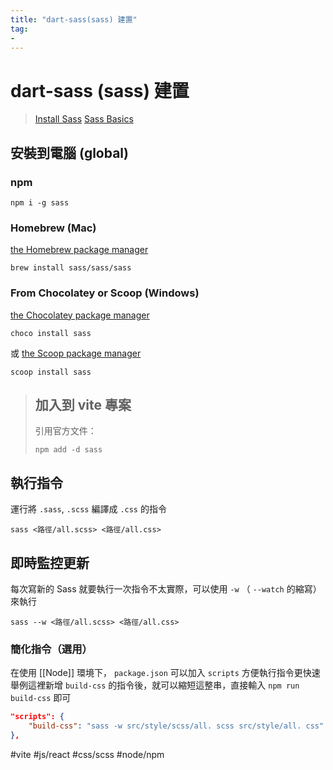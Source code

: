 ```yaml
---
title: "dart-sass(sass) 建置"
tag: 
- 
---
```

# dart-sass (sass) 建置

>[Install Sass](https://sass-lang.com/install)
>[Sass Basics](https://sass-lang.com/guide)

##  安裝到電腦 (global)
### npm
```shell
npm i -g sass
```
### Homebrew (Mac)
[the Homebrew package manager](https://brew.sh/)
```
brew install sass/sass/sass
```

### From Chocolatey or Scoop (Windows)

 [the Chocolatey package manager](https://chocolatey.org/)
```shell
choco install sass
```
或
[the Scoop package manager](https://github.com/lukesampson/scoop) 
```shell
scoop install sass
```

>## 加入到 vite 專案
>引用官方文件：
> ```shell
>npm add -d sass 
> ```

## 執行指令
運行將 `.sass`, `.scss` 編譯成 `.css` 的指令
```shell
sass <路徑/all.scss> <路徑/all.css>
```

## 即時監控更新
每次寫新的 Sass 就要執行一次指令不太實際，可以使用 `-w` （ `--watch` 的縮寫）來執行 
```shell
sass --w <路徑/all.scss> <路徑/all.css>
```

### 簡化指令（選用）
在使用 [[Node]] 環境下， `package.json` 可以加入 `scripts` 方便執行指令更快速
舉例這裡新增 `build-css` 的指令後，就可以縮短這整串，直接輸入 `npm run build-css` 即可
```json
"scripts": {
	"build-css": "sass -w src/style/scss/all. scss src/style/all. css"
},
```


#vite #js/react #css/scss #node/npm 